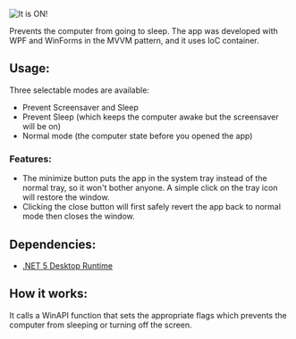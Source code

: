 ![It is ON!](ItIsOn/appicon.ico)

Prevents the computer from going to sleep. The app was developed with WPF and WinForms in the MVVM pattern, and it uses IoC container.

## Usage:
Three selectable modes are available:
* Prevent Screensaver and Sleep
* Prevent Sleep (which keeps the computer awake but the screensaver will be on)
* Normal mode (the computer state before you opened the app)

### Features:
* The minimize button puts the app in the system tray instead of the normal tray, so it won't bother anyone. A simple click on the tray icon will restore the window.
* Clicking the close button will first safely revert the app back to normal mode then closes the window.

## Dependencies:
* [.NET 5 Desktop Runtime](https://dotnet.microsoft.com/en-us/download/dotnet/5.0)

## How it works:
It calls a WinAPI function that sets the appropriate flags which prevents the computer from sleeping or turning off the screen.
